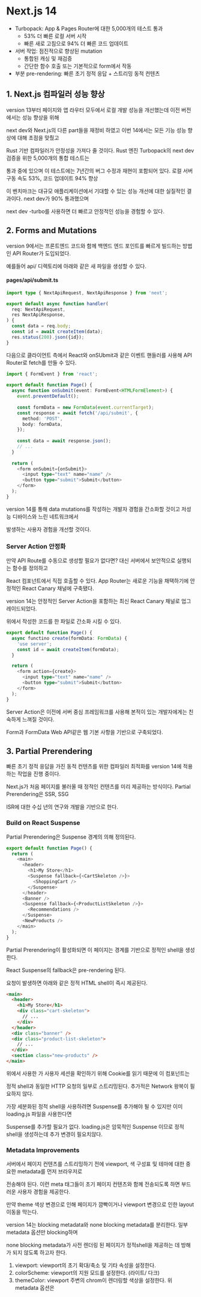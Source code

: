 # Next.js 14
- Turbopack: App & Pages Router에 대한 5,000개의 테스트 통과
  - 53% 더 빠른 로컬 서버 시작
  - 빠른 새로 고침으로 94% 더 빠른 코드 업데이트
- 서버 작업: 점진적으로 향상된 mutation
  - 통합된 캐싱 및 재검증
  - 간단한 함수 호출 또는 기본적으로 form에서 작동
- 부분 pre-rendering: 빠른 초기 정적 응답 + 스트리밍 동적 컨텐츠

## 1. Next.js 컴파일러 성능 향상
version 13부터 페이지와 앱 라우터 모두에서 로컬 개발 성능을 개선했는데 이전 버전에서는 성능 향상을 위해

next dev와 Next.js의 다른 part들을 재정비 하였고 이번 14에서는 모든 기능 성능 향상에 대해 초점을 맞췄고

Rust 기반 컴파일러가 안정성을 가져다 줄 것이다. Rust 엔진 Turbopack의 next dev 검증을 위한 5,000개의 통합 테스트는

통과 중에 있으며 이 테스트에는 7년간의 버그 수정과 재현이 포함되어 있다. 로컬 서버 구동 속도 53%, 코드 업데이트 94% 향상

이 벤치마크는 대규모 애플리케이션에서 기대할 수 있는 성능 개선에 대한 실질적인 결과이다. next dev가 90% 통과했으며

next dev -turbo를 사용하면 더 빠르고 안정적인 성능을 경험할 수 있다.

## 2. Forms and Mutations
version 9에서는 프론트엔드 코드와 함께 백엔드 엔드 포인트를 빠르게 빌드하는 방법인 API Router가 도입되었다.

예를들어 api/ 디렉토리에 아래와 같은 새 파일을 생성할 수 있다.

#### pages/api/submit.ts
```ts
import type { NextApiRequest, NextApiResponse } from 'next';

export default async function handler(
  req: NextApiRequest,
  res NextApiResponse,
) {
  const data = req.body;
  const id = await createItem(data);
  res.status(200).json({id});
}
```

다음으로 클라이언트 측에서 React와 onSUbmit과 같은 이벤트 핸들러를 사용해 API Router로 fetch를 만들 수 있다.

```ts
import { FormEvent } from 'react';
 
export default function Page() {
  async function onSubmit(event: FormEvent<HTMLFormElement>) {
    event.preventDefault();
 
    const formData = new FormData(event.currentTarget);
    const response = await fetch('/api/submit', {
      method: 'POST',
      body: formData,
    });
 
    const data = await response.json();
    // ...
  }
 
  return (
    <form onSubmit={onSubmit}>
      <input type="text" name="name" />
      <button type="submit">Submit</button>
    </form>
  );
}
```
version 14를 통해 data mutations를 작성하는 개발자 경험을 간소화할 것이고 저성능 디바이스와 느린 네트워크에서

발생하는 사용자 경험을 개선할 것이다.

### Server Action 안정화
만약 API Route를 수동으로 생성할 필요가 없다면? 대신 서버에서 보안적으로 실행되는 함수를 정의하고

React 컴포넌트에서 직접 호출할 수 있다. App Router는 새로운 기능을 채택하기에 안정적인 React Canary 채널에 구축됐다.

version 14는 안정적인 Server Action을 포함하는 최신 React Canary 채널로 업그레이드되었다.

위에서 작성한 코드를 한 파일로 간소화 시킬 수 있다.

```ts
export default function Page() {
  async functino create(formData: FormData) {
    'use server';
    const id = await createItem(formData);
  }

  return (
    <form action={create}>
      <input type="text" name="name" />
      <button type="submit">Submit</button>
    </form>
  );
}
```
Server Action은 이전에 서버 중심 프레임워크를 사용해 본적이 있는 개발자에게는 친숙하게 느껴질 것이다.

Form과 FormData Web API같은 웹 기본 사항을 기반으로 구축되었다.

## 3. Partial Prerendering
빠른 초기 정적 응답을 가진 동적 컨텐츠를 위한 컴파일러 최적화를 version 14에 적용하는 작업을 진행 중이다.

Next.js가 처음 페이지를 불러올 때 정적인 컨텐츠를 미리 제공하는 방식이다. Partial Prerendering은 SSR, SSG

ISR에 대한 수십 년의 연구와 개발을 기반으로 한다.

### Build on React Suspense
Partial Prerendering은 Suspense 경계의 의해 정의된다.
```js
export default function Page() {
  return (
    <main>
      <header>
        <h1>My Store</h1>
        <Suspense fallback={<CartSkeleton />}>
          <ShoppingCart />
        </Suspense>
      </header>
      <Banner />
      <Suspense fallback={<ProductListSkeleton />}>
        <Recommendations />
      </Suspense>
      <NewProducts />
    </main>
  );
}
```
Partial Prerendering이 활성화되면 이 페이지는 <Suspense /> 경계를 기반으로 정적인 shell을 생성한다.

React Suspense의 fallback은 pre-rendering 된다.

요청이 발생하면 아래와 같은 정적 HTML shell이 즉시 제공된다.
```html
<main>
  <header>
    <h1>My Store</h1>
    <div class="cart-skeleton">
      // ...
    </div>
  </header>
  <div class="banner" />
  <div class="product-list-skeleton">
    // ...
  </div>
  <section class="new-products" />
</main>
```
위에서 사용한 <ShppingCart />가 사용자 세션을 확인하기 위해 Cookie를 읽기 때문에 이 컴포넌트는

정적 shell과 동일한 HTTP 요청의 일부로 스트리밍된다. 추가적은 Network 왕복이 필요하지 않다.

가장 세분화된 정적 shell을 사용하려면 Suspense를 추가해야 될 수 있지만 이미 loading.js 파일을 사용한다면

Suspense를 추가할 필요가 없다. loading.js은 암묵적인 Suspense 이므로 정적 shell을 생성하는데 추가 변경이 필요치않다.

### Metadata Improvements
서버에서 페이지 컨텐츠를 스트리밍하기 전에 viewport, 색 구성표 및 테마에 대한 중요한 metadata를 먼저 브라우저로

전송해야 된다. 이런 meta 태그들이 초기 페이지 컨텐츠와 함께 전송되도록 하면 부드러운 사용자 경험을 제공한다.

만약 theme 색상 변경으로 인해 페이지가 깜빡이거나 viewport 변경으로 인한 layout 이동을 막는다.

version 14는 blocking metadata와 none blocking metadata를 분리한다. 일부 metadata 옵션만 blocking하며

none blocking metadata가 사전 렌더링 된 페이지가 정적shell을 제공하는 데 방해가 되지 않도록 하고자 한다.

1. viewport: viewport의 초기 확대/축소 및 기타 속성을 설정한다.
2. colorScheme: viewport의 지원 모드를 설정한다. (라이트/ 다크)
3. themeColor: viewport 주변의 chrom이 렌더링할 색상을 설정한다.
위 metadata 옵션은 
